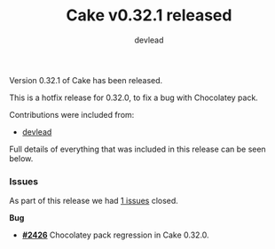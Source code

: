 ﻿---
title: Cake v0.32.1 released
category: Release Notes
author: devlead
---

Version 0.32.1 of Cake has been released.

This is a hotfix release for 0.32.0, to fix a bug with Chocolatey pack.

Contributions were included from:

- [devlead](https://github.com/devlead)

Full details of everything that was included in this release can be seen below.

<!--excerpt-->

### Issues

As part of this release we had [1 issues](https://github.com/cake-build/cake/milestone/58?closed=1) closed.

__Bug__

- [__#2426__](https://github.com/cake-build/cake/issues/2426) Chocolatey pack regression in Cake 0.32.0.
